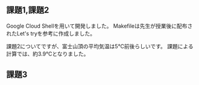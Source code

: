 ## 課題1,課題2
Google Cloud Shellを用いて開発しました。
Makefileは先生が授業後に配布されたLet's tryを参考に作成しました。

課題2についてですが、富士山頂の平均気温は5℃前後らしいです。
課題による計算では、約3.9℃となりました。

## 課題3
